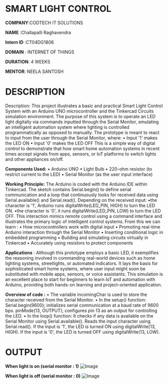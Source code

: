 # SMART LIGHT CONTROL

**COMPANY**:CODTECH IT SOLUTIONS

**NAME** :Challapalli Raghavendra

**Intern ID** :CT04DG1806

**DOMAIN** : INTERNET OF THINGS

**DURATION**: 4 WEEKS

**MENTOR**: NEELA SANTOSH

# DESCRIPTION 
Description: This project illustrates a basic and practical Smart Light Control System with an Arduino UNO microcontroller and the Tinkercad Circuits simulation environment. The purpose of this system is to operate an LED light digitally via commands inputted through the Serial Monitor, emulating an intelligent automation system where lighting is controlled programmatically as opposed to manually. The prototype is meant to react to input from the user through the Serial Monitor, where: • Input '1' makes the LED ON • Input '0' makes the LED OFF This is a simple way of digital control to demonstrate that how smart home automation systems in recent times accept signals from apps, sensors, or IoT platforms to switch lights and other appliances on/off.

**Components Used:** • Arduino UNO • Light Bulb • 220-ohm resistor (to restrict current to the LED) • Serial Monitor (as the user input interface)

**Working Principle:** The Arduino is coded with the Arduino IDE within Tinkercad. The sketch contains Serial.begin() to define serial communication and a loop that continuously looks for received data using Serial.available() and Serial.read(). Depending on the received input: •the character is '1', Arduino runs digitalWrite(LED_PIN, HIGH) to turn the LED ON. •the character is '0', it runs digitalWrite(LED_PIN, LOW) to turn the LED OFF. This interaction mimics remote control using a command interface and illustrates the primary logic of intelligent control systems. From this we can learn : • How microcontrollers work with digital input • Promoting real-time Arduino interaction through the Serial Monitor • Inserting conditional logic in embedded programming • Building and simulating circuits virtually in Tinkercad • Accurately using resistors to protect components

**Applications** : Although this prototype employs a basic LED, it exemplifies the reasoning involved in commanding real-world devices such as home lighting systems, streetlights, or automated indicators. It lays the basis for sophisticated smart home systems, where user input might soon be substituted with mobile apps, sensors, or voice assistants. This simulation is an excellent place to start for beginners to learn IoT and automation with Arduino, providing both hands-on learning and project-oriented application.

**Overview of code :** • The variable incomingChar is used to store the character received from the Serial Monitor. • In the setup() function: Serial.begin(9600); initializes serial communication at a baud rate of 9600 bps. pinMode(13, OUTPUT); configures pin 13 as an output for controlling the LED. • In the loop() function: It checks if any data is available on the Serial Monitor using Serial.available(). Reads the input character using Serial.read(). If the input is '1', the LED is turned ON using digitalWrite(13, HIGH). If the input is '0', the LED is turned OFF using digitalWrite(13, LOW).

# OUTPUT
**When light is on (serial monitor : 1)**
![Image](https://github.com/user-attachments/assets/8e98cf3c-2d39-4f3a-927e-ff56adc2d9c5)

**When light is off (serial monitor : 0)**
![Image](https://github.com/user-attachments/assets/b110c295-493c-4398-8e2a-2c3def74e969)

